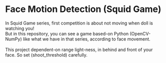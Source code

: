 # Face Motion Detection (Squid Game)
In Squid Game series, first competition is about not moving when doll is watching you!
</br>
But in this repository, you can see a game based-on Python (OpenCV-NumPy) like what we have in that series, according to face movement.
</br></br>
This project dependent-on range light-ness, in behind and front of your face. So set (shoot_threshold) carefully.

